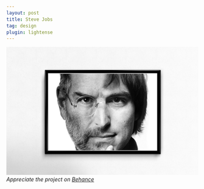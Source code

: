 ```yaml
---
layout: post
title: Steve Jobs
tag: design
plugin: lightense
---
```


![Jobs](assets/img/jobs.jpg)
*Appreciate the project on [Behance](https://www.behance.net/gallery/42024837/Steve-Jobs)*
